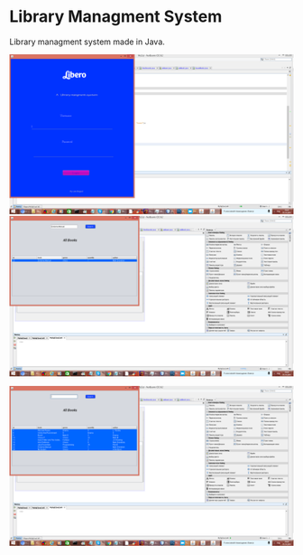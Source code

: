 # Library Managment System



Library managment system made in Java. 

![alt text](image3.png)
![alt text](image.png)

![alt text](img2.png)

